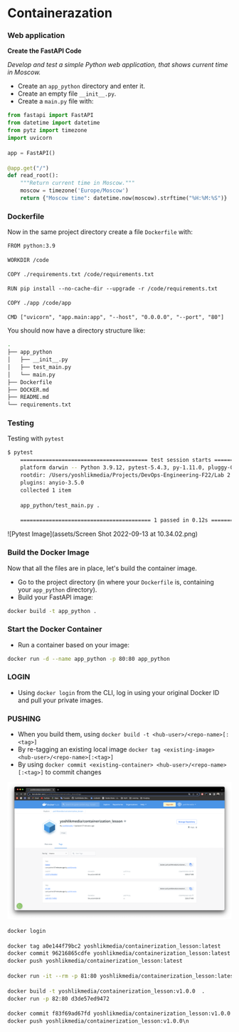 # Containerazation

### Web application

**Create the FastAPI Code**

*Develop and test a simple Python web application, that shows current time in Moscow.*

- Create an `app_python` directory and enter it.
- Create an empty file `__init__.py`.
- Create a `main.py` file with:

```python
from fastapi import FastAPI
from datetime import datetime
from pytz import timezone
import uvicorn

app = FastAPI()

@app.get("/")
def read_root():
    """Return current time in Moscow."""
    moscow = timezone('Europe/Moscow')
    return {"Moscow time": datetime.now(moscow).strftime("%H:%M:%S")}
```

### **Dockerfile**

Now in the same project directory create a file `Dockerfile` with:

```docker
FROM python:3.9

WORKDIR /code

COPY ./requirements.txt /code/requirements.txt
 
RUN pip install --no-cache-dir --upgrade -r /code/requirements.txt
 
COPY ./app /code/app
 
CMD ["uvicorn", "app.main:app", "--host", "0.0.0.0", "--port", "80"]
```

You should now have a directory structure like:

```bash
.
├── app_python
│   ├── __init__.py
│   ├── test_main.py
│   └── main.py
├── Dockerfile
├── DOCKER.md
├── README.md
└── requirements.txt
```
### Testing
Testing with `pytest`
    
```bash
$ pytest
    ======================================== test session starts =========================================
    platform darwin -- Python 3.9.12, pytest-5.4.3, py-1.11.0, pluggy-0.13.1
    rootdir: /Users/yoshlikmedia/Projects/DevOps-Engineering-F22/Lab 2 - Containerization
    plugins: anyio-3.5.0
    collected 1 item
    
    app_python/test_main.py .                                                                      [100%]
    
    ========================================= 1 passed in 0.12s ==========================================
```
![Pytest Image](assets/Screen Shot 2022-09-13 at 10.34.02.png)

### **Build the Docker Image**

Now that all the files are in place, let's build the container image.

- Go to the project directory (in where your `Dockerfile` is, containing your `app_python` directory).
- Build your FastAPI image:

```bash
docker build -t app_python .
```

### **Start the Docker Container**

- Run a container based on your image:

```bash
docker run -d --name app_python -p 80:80 app_python
```

### LOGIN

- Using `docker login` from the CLI, log in using your original Docker ID and pull your private images.

### PUSHING

- When you build them, using `docker build -t <hub-user>/<repo-name>[:<tag>]`
- By re-tagging an existing local image `docker tag <existing-image> <hub-user>/<repo-name>[:<tag>]`
- By using `docker commit <existing-container> <hub-user>/<repo-name>[:<tag>]` to commit changes

![Screen Shot 2022-09-13 at 10.11.37.png](assets/Screen_Shot_2022-09-13_at_10.11.37.png)

```bash
docker login

docker tag a0e144f79bc2 yoshlikmedia/containerization_lesson:latest
docker commit 96216865cdfe yoshlikmedia/containerization_lesson:latest
docker push yoshlikmedia/containerization_lesson:latest

docker run -it --rm -p 81:80 yoshlikmedia/containerization_lesson:latest

docker build -t yoshlikmedia/containerization_lesson:v1.0.0  .
docker run -p 82:80 d3de57ed9472

docker commit f83f69ad67fd yoshlikmedia/containerization_lesson:v1.0.0
docker push yoshlikmedia/containerization_lesson:v1.0.0\n
```